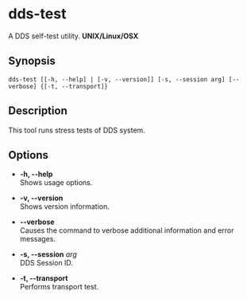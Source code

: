 # dds-test

A DDS self-test utility. **UNIX/Linux/OSX**

## Synopsis

```shell
dds-test [[-h, --help] | [-v, --version]] [-s, --session arg] [--verbose] {[-t, --transport]}
```

## Description

This tool runs stress tests of DDS system.

## Options

* **-h, --help**  
Shows usage options.

* **-v, --version**  
Shows version information.

* **--verbose**  
Causes the command to verbose additional information and error messages.

* **-s, --session** *arg*  
DDS Session ID.

* **-t, --transport**  
Performs transport test.
